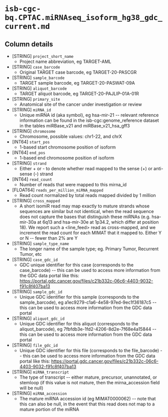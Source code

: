 # `isb-cgc-bq.CPTAC.miRNAseq_isoform_hg38_gdc_current.md`

## Column details

* [STRING]    `project_short_name`
  - Project name abbreviation, eg TARGET-AML
* [STRING]    `case_barcode`
  - Original TARGET case barcode, eg TARGET-20-PASCGR
* [STRING]    `sample_barcode`
  - TARGET sample barcode, eg TARGET-20-PASWAT-09A
* [STRING]    `aliquot_barcode`
  - TARGET aliquot barcode, eg TARGET-20-PAJLIP-01A-01R
* [STRING]    `primary_site`
  - Anatomical site of the cancer under investigation or review
* [STRING]    `miRNA_id`
  - Unique miRNA id (aka symbol), eg hsa-mir-21  --  relevant reference information can be found in the isb-cgc:genome_reference dataset in the tables miRBase_v21 and miRBase_v21_hsa_gff3
* [STRING]    `chromosome`
  - Chromosome, possible values: chr1-22, and chrX
* [INT64]    `start_pos`
  - 1-based start chromosome position of isoform
* [INT64]    `end_pos`
  - 1-based end chromosome position of isoform
* [STRING]    `strand`
  - Either + or - to denote whether read mapped to the sense (+) or anti-sense (-) strand
* [INT64]    `read_count`
  - Number of reads that were mapped to this mirna_id
* [FLOAT64]    `reads_per_million_miRNA_mapped`
  - Read count normalized by total reads mapped divided by 1 million
* [STRING]    `cross_mapped`
  - A short isomiR read may map exactly to mature strands whose sequences are similar but not identical, when the read sequence does not capture the bases that distinguish these miRNAs (e.g. hsa-mir-30a at 6q13 and hsa-mir-30e at 1p34.2, which differ at position 18). We report such a <line_feed> read as cross-mapped, and we increment the read count for each MIMAT that it mapped to. Either Y or N -- fewer than 2% are Y
* [STRING]    `sample_type_name`
  - The longer name of the sample type; eg. Primary Tumor, Recurrent Tumor, etc
* [STRING]    `case_gdc_id`
  - GDC unique identifier for this case (corresponds to the case_barcode)  --  this can be used to access more information from the GDC data portal like this:   https://portal.gdc.cancer.gov/files/c21b332c-06c6-4403-9032-f91c8f407ba13
* [STRING]    `sample_gdc_id`
  - Unique GDC identifier for this sample (corresponds to the sample_barcode), eg a1ec9279-c1a6-4e58-97ed-9ec1f36187c5  --  this can be used to access more information from the GDC data portal
* [STRING]    `aliquot_gdc_id`
  - Unique GDC identifier for this aliquot (corresponds to the aliquot_barcode), eg 7fbfdb3e-1fd2-4206-8d2e-7f68e4a15844  --  this can be used to access more information from the GDC data portal
* [STRING]    `file_gdc_id`
  - Unique GDC identifier for this file (corresponds to the file_barcode)  --  this can be used to access more information from the GDC data portal like this: https://portal.gdc.cancer.gov/files/c21b332c-06c6-4403-9032-f91c8f407ba13
* [STRING]    `miRNA_transcript`
  - The type of transcript -- either mature, precursor, unannotated, or stemloop  (if this value is not mature, then the mirna_accession field will be null)
* [STRING]    `miRNA_accession`
  - The mature miRNA accession id (eg MIMAT0000062) -- note that this can also be null, in the event that this read does not map to a mature portion of the miRNA

